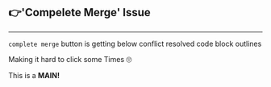 ## 👉'Compelete Merge' Issue
 
---

`complete merge` button is getting below conflict resolved code block outlines

Making it hard to click some Times 🙄

This is a **MAIN!**
